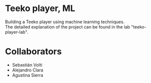 # Teeko player, ML
Building a Teeko player using machine learning techniques.<br/>
The detailed explanation of the project can be found in the lab "teeko-player-lab".

# Collaborators
- Sebastián Volti
- Alejandro Clara
- Agustina Sierra 